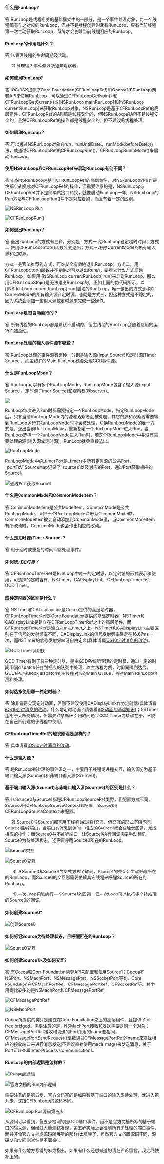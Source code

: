 #### 什么是RunLoop?

答:RunLoop是线程相关的基础框架中的一部分，是一个事件处理对象，每一个线程都有与之对应的RunLoop，但并不是线程创建时就有RunLoop，只有当前线程第一次主动获取RunLoop，系统才会创建当前线程相应的RunLoop。

#### RunLoop的作用是什么？

答:1).管理线程的生命周期及活动。                                           

     2).处理输入事件源以及通知观察者。

#### 如何使用RunLoop?

答:iOS/OSX提供了Core Foundation(CFRunLoopRef)和Cocoa(NSRunLoop)两套API来使用RunLoop，可以通过CFRunLoopGetMain() 和 CFRunLoopGetCurrent()或[NSRunLoop mainRunLoop]和[NSRunLoop currentRunLoop]来获取RunLoop对象，NSRunLoop是基于CFRunLoopRef的高层组件，CFRunLoopRef的API都是线程安全的，但NSRunLoop的API不是线程安全的。虽然CFRunLoopRef的操作都是线程安全的，但不建议跨线程处理。

#### 如何启动RunLoop？

答:可以通过NSRunLoop对象的run，runUntilDate:，runMode:beforeDate:方法，或通过CFRunLoopRef的CFRunLoopRun()，CFRunLoopRunInMode()来启动RunLoop。

#### 使用NSRunLoop和CFRunLoopRef来启动RunLoop有何不同？

答:虽然NSRunLoop是基于CFRunLoopRef的高层组件，对NSRunLoop的操作最终都会转换成对CFRunLoopRef的操作，但需要注意的是，NSRunLoop与CFRunLoopRef并不是简单的接口转换，就像启动RunLoop一样，NSRunLoop的Run方法与CFRunLoopRun()并不是对应着的，而且有着一定的区别。

![NSRunLoop Run](http://upload-images.jianshu.io/upload_images/1464492-7abe287fb8097a4c.png?imageMogr2/auto-orient/strip%7CimageView2/2/w/1240)


![CFRunLoopRun()](http://upload-images.jianshu.io/upload_images/1464492-fb1bb9e5ebc6dc65.png?imageMogr2/auto-orient/strip%7CimageView2/2/w/1240)


#### 如何退出RunLoop？

答:退出RunLoop的方式有三种，分别是：方式一.给RunLoop设定超时时间；方式二.使用CFRunLoopStop()函数显式退出；方式三.移除CurrentMode的所有输入源和定时源。

方式一是官法推荐的方式，可以安全有效地退出RunLoop。方式二，用CFRunLoopStop()函数并不是绝对可以退出Run的，要看以什么方式启动RunLoop，如果用[[NSRunLoop currentRunLoop] run]来启动RunLoop，那么用CFRunLoopStop()是无法退出RunLoop的，正如上面的伪代码所示，以[[NSRunLoop currentRunLoop] run]启动的RunLoop，唯一退出的方式是移除CurrentMode的所有输入源和定时源，也就是方式三，但这种方式是不稳定的，因为系统会添加一些输入源或定时源来完成一些操作。

#### RunLoop是否自动运行的？

答:所有线程的RunLoop都是默认不启动的，但主线程的RunLoop会随着应用的运行而被启动。

#### RunLoop处理的输入事件源有哪些？

答:RunLoop处理的事件源有两种，分别是输入源(Input Source)和定时源(Timer Source)，而主线程的Main RunLoop还会处理GCD事件源。

#### 什么是RunLoopMode？

答:RunLoop可以有多个RunLoopMode，RunLoopMode包含了输入源(Input Source)，定时源(Timer Source)和观察者(Observer)。

![](http://upload-images.jianshu.io/upload_images/1464492-2d860447f67b6388.png?imageMogr2/auto-orient/strip%7CimageView2/2/w/1240)


RunLoop每次进入Run时都需要指定一个RunLoopMode，指定RunLoopMode后，只有当前RunLoopMode内的源和观察者会被处理，其它的源和观察者需要等到RunLoop运行其RunLoopMode时才会被处理，切换RunLoopMode的唯一方式是，退出当前RunLoopMode，重新指定一个RunLoopMode进入Run。当RunLoop选择一个RunLoopMode进入Run时，若这个RunLoopMode中并没有需要处理的源(输入源或定时源)，RunLoop就会直接退出。

![RunLoopMode](http://upload-images.jianshu.io/upload_images/1464492-a621c48ccd99f63f.png?imageMogr2/auto-orient/strip%7CimageView2/2/w/1240)


RunLoopMode中的_timerPort是_timers中所有定时源的公共Port，_portToV1SourceMap记录了_sources1以及对应的Port，通过Port获取相应的Source1。

![通过Port获取Source1](http://upload-images.jianshu.io/upload_images/1464492-f7864c345b7e09d3.png?imageMogr2/auto-orient/strip%7CimageView2/2/w/1240)


#### 什么是CommonMode和CommonModeItem？

答:CommonModeItem是公共ModeItem，CommonMode是公共RunLoopMode，当把一个RunLoopMode注册为CommonMode时，CommonModeItem被会自动添加到CommonMode里，当CommonModeItem有所改动时，CommonMode也会作出相应的改动。

#### 什么是定时源(Timer Source)？

答:用于延时或重复的时间间隔处理事件。

#### 如何使用定时源？

答:CFRunLoopTimerRef是RunLoop中唯一的定时源，以定时器的形式表示和使用，可选择的定时器有，NSTimer，CADisplayLink，CFRunLoopTimerRef，GCD Timer。

#### 四种定时器的区别是什么？

答:NSTimer和CADisplayLink是Cocoa提供的高层定时器，CFRunLoopTimerRef是Core Foundation提供的基础定时器，NSTimer和CADisplayLink是建立在CFRunLoopTimerRef之上的高层组件，而CFRunLoopTimerRef是建立在mk_timer之上。NSTimer和CADisplayLink主要区别在于信号的发射频率不同，CADisplayLink的信号发射频率固定在16.67ms一次，而NSTimer的信号发射频率可自由定义(具体请看[iOS10定时消息的改动](https://www.jianshu.com/p/7045813769fd))。

![GCD Timer调用栈](http://upload-images.jianshu.io/upload_images/1464492-2639ddf1d4f9347b.png?imageMogr2/auto-orient/strip%7CimageView2/2/w/1240)


GCD Timer有别于前三种定时器，是由GCD系统所管理的定时器，通过一定的时间间隔dispatch任务到相应的队列中处理，以主线程为例，时间间隔到达后，GCD系统将Block dispatch到主线程对应的Main Queue，等待Main RunLoop检测和处理。

#### 如何选择使用哪一种定时器？

答:除非需要实现定时动画，否则不建议使用CADisplayLink作为定时器(具体请看[iOS10定时消息的改动](https://www.jianshu.com/p/7045813769fd)。什么是定时动画？请查看[iOS动画的基础知识](https://www.jianshu.com/p/406a14e5d9a5))；NSTimer适用于大部份情况，但需要注意循环引用的问题；GCD Timer的缺点在于，不能在自己所创建的子线程中使用。

#### CFRunLoopTimerRef的触发原理是怎样的？

答:具体请看[iOS10定时消息的改动](https://www.jianshu.com/p/7045813769fd)。

#### 什么是输入源？

答:是RunLoop所处理的事件源之一，主要用于线程或进程交互，输入源分为基于端口输入源(Source1)和非端口输入源(Source0)。

#### 基于端口输入源(Source1)与非端口输入源(Source0)的区别是什么？

答:1).Source0与Source1都是CFRunLoopSourceRef类型，但配置方式不同，Source0用CFRunLoopSourceContext来配置，Source1用CFRunLoopSourceContext1来配置。

     2).Source0与Source1都可用于线程(或进程)交互，但交互的形式有所不同，Source1监听端口，当端口有消息到达时，相应的Source1就会被触发回调，完成相应的操作；而Source0并不监听端口，让Source0执行回调需要手动标记Source0为待处理状态，还需要呼醒Source0所在的RunLoop。

![Source1交互](http://upload-images.jianshu.io/upload_images/1464492-df2508a16af3cf5c.png?imageMogr2/auto-orient/strip%7CimageView2/2/w/1240)


![Source0交互](http://upload-images.jianshu.io/upload_images/1464492-74b360893d41ee6d.png?imageMogr2/auto-orient/strip%7CimageView2/2/w/1240)


      3).从Source0与Source1的交式方式了解到，Source1的交互会主动呼醒所在的RunLoop，而Source0的交互则需要依赖其它线程来呼醒Source0所在的RunLoop。

      4).一次Loop只能执行一个Source1的回调，但一次Loop可以执行多个待处理的Source0的回调。

#### 如何创建Source0?

![创建Source0](http://upload-images.jianshu.io/upload_images/1464492-83c03ce7dc8a61c0.png?imageMogr2/auto-orient/strip%7CimageView2/2/w/1240)


#### 如何标记Source为待处理状态，且呼醒所在的RunLoop？

![Source0交互](http://upload-images.jianshu.io/upload_images/1464492-5b68f50a7691b70d.png?imageMogr2/auto-orient/strip%7CimageView2/2/w/1240)


#### 如何创建Source1以及如何交互?

答:有Cocoa和Core Foundation两套API来配置和使用Source1；Cocoa有NSPort，NSMachPort，NSMessagePort，NSSocketPort等类，Core Foundation有CFMachPortRef，CFMessagePortRef，CFSocketRef等。其中用得比较多的是NSMachPort和CFMessagePortRef。

![CFMessagePortRef](http://upload-images.jianshu.io/upload_images/1464492-a2cf5b1670db856b.png?imageMogr2/auto-orient/strip%7CimageView2/2/w/1240)


![NSMachPort](http://upload-images.jianshu.io/upload_images/1464492-b077e0bfe3a5d58d.png?imageMogr2/auto-orient/strip%7CimageView2/2/w/1240)


Cocoa所提供的类只是建立在Core Foundation之上的高层组件，且提供了toll-free bridged。需要注意的是，NSMachPort接收和发送需要是同一个对象；CFMessagePortRef接收和发送的Port所用的name要相同，CFMessagePortSendRequest()函数通过CFMessagePortRef的name来查找相应的接收端口来进行消息发送(不建议直接使用mach_msg()来发送消息，关于Port可以查看[Inter-Process Communication](https://link.jianshu.com?t=http://nshipster.com/inter-process-communication/))。

#### RunLoop的内部逻辑是怎样的？

![Run内部逻辑](http://upload-images.jianshu.io/upload_images/1464492-9fc1d8000d5cb119.png?imageMogr2/auto-orient/strip%7CimageView2/2/w/1240)


![官方文档的Run内部逻辑](http://upload-images.jianshu.io/upload_images/1464492-8a5ab0c6b6394706.png?imageMogr2/auto-orient/strip%7CimageView2/2/w/1240)


需要注意的是第五步，官方文档写的是如果有基于端口的输入源待处理，就进入第九步，这跟CFRunLoop的源码不同。

![CFRunLoop Run源码第五步](http://upload-images.jianshu.io/upload_images/1464492-6ccd5234f9d8af0f.png?imageMogr2/auto-orient/strip%7CimageView2/2/w/1240)


从源码可以看到，第五步检测的是GCD端口事件，而不是官方文档所写的基于端口的输入源，但经过大量测试发现，第五步实际上会检测所有未处理的端口事件，而并非像官方文档或源码所展示的那样(太坑爹了，居然官方文档跟源码不同，源码又和实际测试结果不同😂)。

如果有什么地方写错的麻烦指出，如果有什么还想知道的请在评论留言，我会尽快补上的。

